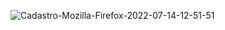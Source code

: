 ![Cadastro-Mozilla-Firefox-2022-07-14-12-51-51](https://user-images.githubusercontent.com/43914674/179030648-fd7b668e-31aa-4d38-a16f-a8d7977d6f9b.gif)
